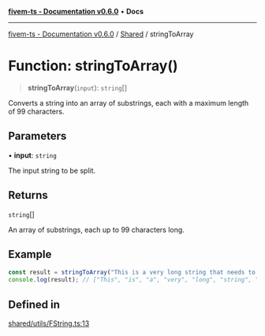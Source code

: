 [**fivem-ts - Documentation v0.6.0**](../../../README.md) • **Docs**

***

[fivem-ts - Documentation v0.6.0](../../../README.md) / [Shared](../README.md) / stringToArray

# Function: stringToArray()

> **stringToArray**(`input`): `string`[]

Converts a string into an array of substrings, each with a maximum length of 99 characters.

## Parameters

• **input**: `string`

The input string to be split.

## Returns

`string`[]

An array of substrings, each up to 99 characters long.

## Example

```ts
const result = stringToArray("This is a very long string that needs to be split.");
console.log(result); // ["This", "is", "a", "very", "long", "string", "that", "needs", "to", "be", "split"]
```

## Defined in

[shared/utils/FString.ts:13](https://github.com/Purpose-Dev/fivem-ts/blob/main/src/shared/utils/FString.ts#L13)
